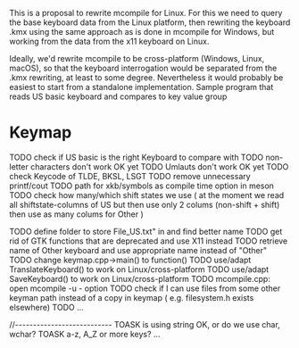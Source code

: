 
This is a proposal to rewrite  mcompile for Linux.  For this we need to  query the base keyboard data from the Linux platform, then rewriting the keyboard .kmx using the same approach as is done in mcompile for Windows, but working from the data from the x11 keyboard on Linux.

Ideally, we'd rewrite mcompile to be cross-platform (Windows, Linux, macOS), so that the keyboard interrogation would be separated from the .kmx rewriting, at least to some degree. Nevertheless it would probably be easiest to start from a standalone implementation. 
Sample program that reads US basic keyboard and compares to key value group

# Keymap

TODO check if US basic is the right Keyboard to compare with
TODO non-letter characters don't work OK yet
TODO Umlauts don't work OK yet
TODO check Keycode of TLDE, BKSL, LSGT
TODO remove unnecessary printf/cout
TODO path for xkb/symbols as compile time option in meson
TODO check how many/which shift states we use ( at the moment we read all shiftstate-columns of US but then use only 2 colums (non-shift + shift) then use as many colums for Other )

TODO define folder to store File_US.txt" in and find better name
TODO get rid of GTK functions that are deprecated and use X11 instead
TODO retrieve name of Other keyboard and use appropriate name instead of "Other"
TODO change keymap.cpp->main()  to function()
TODO use/adapt TranslateKeyboard() to work on Linux/cross-platform
TODO use/adapt SaveKeyboard() to work on Linux/cross-platform
TODO mcompile.cpp: open mcompile -u - option
TODO check if I can use files from some other keyman path instead of a copy in keymap ( e.g. filesystem.h exists elsewhere)
TODO ...

//---------------------------
TOASK is using string OK, or do we use char, wchar?
TOASK a-z, A_Z or more keys? ...
